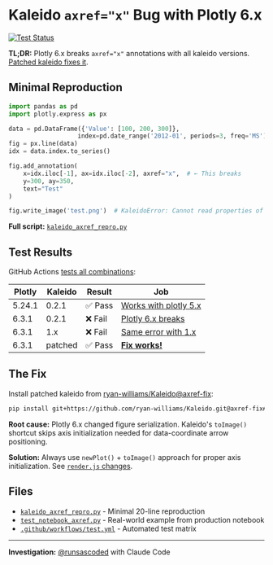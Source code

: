 # Kaleido `axref="x"` Bug with Plotly 6.x

[![Test Status][badge]][gha-run]

**TL;DR:** Plotly 6.x breaks `axref="x"` annotations with all kaleido versions. [Patched kaleido fixes it][kaleido-fork].

## Minimal Reproduction

```python
import pandas as pd
import plotly.express as px

data = pd.DataFrame({'Value': [100, 200, 300]},
                   index=pd.date_range('2012-01', periods=3, freq='MS'))
fig = px.line(data)
idx = data.index.to_series()

fig.add_annotation(
    x=idx.iloc[-1], ax=idx.iloc[-2], axref="x",  # ← This breaks
    y=300, ay=350,
    text="Test"
)

fig.write_image('test.png')  # KaleidoError: Cannot read properties of undefined (reading 'val')
```

**Full script:** [`kaleido_axref_repro.py`](kaleido_axref_repro.py)

## Test Results

GitHub Actions [tests all combinations][gha-run]:

| Plotly | Kaleido | Result | Job |
|--------|---------|--------|-----|
| 5.24.1 | 0.2.1 | ✅ Pass | [Works with plotly 5.x][job-5.24] |
| 6.3.1 | 0.2.1 | ❌ Fail | [Plotly 6.x breaks][job-6.3-0.2] |
| 6.3.1 | 1.x | ❌ Fail | [Same error with 1.x][job-6.3-1.x] |
| 6.3.1 | patched | ✅ Pass | [**Fix works!**][job-patched] |

## The Fix

Install patched kaleido from [ryan-williams/Kaleido@axref-fix][kaleido-fork]:

```bash
pip install git+https://github.com/ryan-williams/Kaleido.git@axref-fix#subdirectory=src/py
```

**Root cause:** Plotly 6.x changed figure serialization. Kaleido's `toImage()` shortcut skips axis initialization needed for data-coordinate arrow positioning.

**Solution:** Always use `newPlot()` + `toImage()` approach for proper axis initialization. See [`render.js` changes][kaleido-diff].

## Files

- [`kaleido_axref_repro.py`](kaleido_axref_repro.py) - Minimal 20-line reproduction
- [`test_notebook_axref.py`](test_notebook_axref.py) - Real-world example from production notebook
- [`.github/workflows/test.yml`](.github/workflows/test.yml) - Automated test matrix

---

**Investigation:** [@runsascoded](https://github.com/runsascoded) with Claude Code

[badge]: https://github.com/ryan-williams/kaleido-bug/actions/workflows/test.yml/badge.svg
[gha-run]: https://github.com/ryan-williams/kaleido-bug/actions/runs/18825456806
[job-5.24]: https://github.com/ryan-williams/kaleido-bug/actions/runs/18825456806/job/50218095817
[job-6.3-0.2]: https://github.com/ryan-williams/kaleido-bug/actions/runs/18825456806/job/50218095907
[job-6.3-1.x]: https://github.com/ryan-williams/kaleido-bug/actions/runs/18825456806/job/50218095990
[job-patched]: https://github.com/ryan-williams/kaleido-bug/actions/runs/18825456806/job/50218096094
[kaleido-fork]: https://github.com/ryan-williams/Kaleido/tree/axref-fix
[kaleido-diff]: https://github.com/ryan-williams/Kaleido/commit/56961ab
